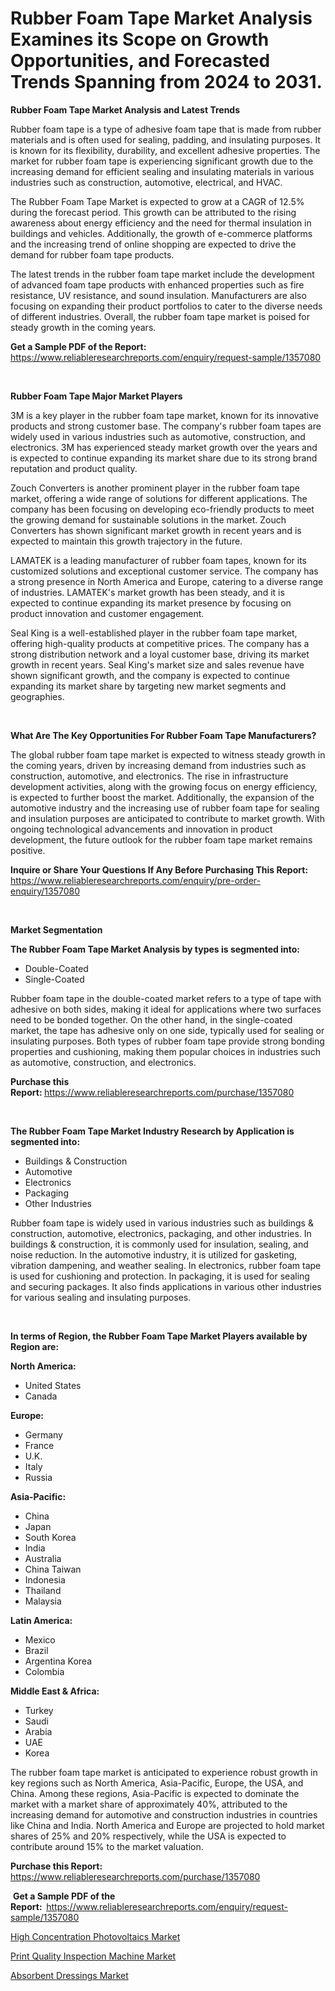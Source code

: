 <p><h1>Rubber Foam Tape Market Analysis Examines its Scope on Growth Opportunities, and Forecasted Trends Spanning from 2024 to 2031.</h1></p><p><strong>Rubber Foam Tape Market Analysis and Latest Trends</strong></p>
<p><p>Rubber foam tape is a type of adhesive foam tape that is made from rubber materials and is often used for sealing, padding, and insulating purposes. It is known for its flexibility, durability, and excellent adhesive properties. The market for rubber foam tape is experiencing significant growth due to the increasing demand for efficient sealing and insulating materials in various industries such as construction, automotive, electrical, and HVAC.</p><p>The Rubber Foam Tape Market is expected to grow at a CAGR of 12.5% during the forecast period. This growth can be attributed to the rising awareness about energy efficiency and the need for thermal insulation in buildings and vehicles. Additionally, the growth of e-commerce platforms and the increasing trend of online shopping are expected to drive the demand for rubber foam tape products.</p><p>The latest trends in the rubber foam tape market include the development of advanced foam tape products with enhanced properties such as fire resistance, UV resistance, and sound insulation. Manufacturers are also focusing on expanding their product portfolios to cater to the diverse needs of different industries. Overall, the rubber foam tape market is poised for steady growth in the coming years.</p></p>
<p><strong>Get a Sample PDF of the Report:&nbsp;</strong> <a href="https://www.reliableresearchreports.com/enquiry/request-sample/1357080">https://www.reliableresearchreports.com/enquiry/request-sample/1357080</a></p>
<p>&nbsp;</p>
<p><strong>Rubber Foam Tape Major Market Players</strong></p>
<p><p>3M is a key player in the rubber foam tape market, known for its innovative products and strong customer base. The company's rubber foam tapes are widely used in various industries such as automotive, construction, and electronics. 3M has experienced steady market growth over the years and is expected to continue expanding its market share due to its strong brand reputation and product quality.</p><p>Zouch Converters is another prominent player in the rubber foam tape market, offering a wide range of solutions for different applications. The company has been focusing on developing eco-friendly products to meet the growing demand for sustainable solutions in the market. Zouch Converters has shown significant market growth in recent years and is expected to maintain this growth trajectory in the future.</p><p>LAMATEK is a leading manufacturer of rubber foam tapes, known for its customized solutions and exceptional customer service. The company has a strong presence in North America and Europe, catering to a diverse range of industries. LAMATEK's market growth has been steady, and it is expected to continue expanding its market presence by focusing on product innovation and customer engagement.</p><p>Seal King is a well-established player in the rubber foam tape market, offering high-quality products at competitive prices. The company has a strong distribution network and a loyal customer base, driving its market growth in recent years. Seal King's market size and sales revenue have shown significant growth, and the company is expected to continue expanding its market share by targeting new market segments and geographies.</p></p>
<p>&nbsp;</p>
<p><strong>What Are The Key Opportunities For Rubber Foam Tape Manufacturers?</strong></p>
<p><p>The global rubber foam tape market is expected to witness steady growth in the coming years, driven by increasing demand from industries such as construction, automotive, and electronics. The rise in infrastructure development activities, along with the growing focus on energy efficiency, is expected to further boost the market. Additionally, the expansion of the automotive industry and the increasing use of rubber foam tape for sealing and insulation purposes are anticipated to contribute to market growth. With ongoing technological advancements and innovation in product development, the future outlook for the rubber foam tape market remains positive.</p></p>
<p><strong>Inquire or Share Your Questions If Any Before Purchasing This Report:</strong> <a href="https://www.reliableresearchreports.com/enquiry/pre-order-enquiry/1357080">https://www.reliableresearchreports.com/enquiry/pre-order-enquiry/1357080</a></p>
<p>&nbsp;</p>
<p><strong>Market Segmentation</strong></p>
<p><strong>The Rubber Foam Tape Market Analysis by types is segmented into:</strong></p>
<p><ul><li>Double-Coated</li><li>Single-Coated</li></ul></p>
<p><p>Rubber foam tape in the double-coated market refers to a type of tape with adhesive on both sides, making it ideal for applications where two surfaces need to be bonded together. On the other hand, in the single-coated market, the tape has adhesive only on one side, typically used for sealing or insulating purposes. Both types of rubber foam tape provide strong bonding properties and cushioning, making them popular choices in industries such as automotive, construction, and electronics.</p></p>
<p><strong>Purchase this Report:&nbsp;</strong><a href="https://www.reliableresearchreports.com/purchase/1357080">https://www.reliableresearchreports.com/purchase/1357080</a></p>
<p>&nbsp;</p>
<p><strong>The Rubber Foam Tape Market Industry Research by Application is segmented into:</strong></p>
<p><ul><li>Buildings & Construction</li><li>Automotive</li><li>Electronics</li><li>Packaging</li><li>Other Industries</li></ul></p>
<p><p>Rubber foam tape is widely used in various industries such as buildings & construction, automotive, electronics, packaging, and other industries. In buildings & construction, it is commonly used for insulation, sealing, and noise reduction. In the automotive industry, it is utilized for gasketing, vibration dampening, and weather sealing. In electronics, rubber foam tape is used for cushioning and protection. In packaging, it is used for sealing and securing packages. It also finds applications in various other industries for various sealing and insulating purposes.</p></p>
<p>&nbsp;</p>
<p><strong>In terms of Region, the Rubber Foam Tape Market Players available by Region are:</strong></p>
<p>
    <p> <strong> North America: </strong>
        <ul>
            <li>United States</li>
            <li>Canada</li>
        </ul>
        </p> 
    <p> <strong> Europe: </strong>
        <ul>
            <li>Germany</li>
            <li>France</li>
            <li>U.K.</li>
            <li>Italy</li>
            <li>Russia</li>
        </ul>
        </p> 
    <p> <strong> Asia-Pacific: </strong>
        <ul>
            <li>China</li>
            <li>Japan</li>
            <li>South Korea</li>
            <li>India</li>
            <li>Australia</li>
            <li>China Taiwan</li>
            <li>Indonesia</li>
            <li>Thailand</li>
            <li>Malaysia</li>
        </ul>
        </p> 
    <p> <strong> Latin America: </strong>
        <ul>
            <li>Mexico</li>
            <li>Brazil</li>
            <li>Argentina Korea</li>
            <li>Colombia</li>
        </ul>
        </p> 
    <p> <strong> Middle East & Africa: </strong>
        <ul>
            <li>Turkey</li>
            <li>Saudi</li>
            <li>Arabia</li>
            <li>UAE</li>
            <li>Korea</li>
        </ul>
    </p>
    </p>
<p><p>The rubber foam tape market is anticipated to experience robust growth in key regions such as North America, Asia-Pacific, Europe, the USA, and China. Among these regions, Asia-Pacific is expected to dominate the market with a market share of approximately 40%, attributed to the increasing demand for automotive and construction industries in countries like China and India. North America and Europe are projected to hold market shares of 25% and 20% respectively, while the USA is expected to contribute around 15% to the market valuation.</p></p>
<p><strong>Purchase this Report: </strong><a href="https://www.reliableresearchreports.com/purchase/1357080">https://www.reliableresearchreports.com/purchase/1357080</a></p>
<p>&nbsp;<strong>Get a Sample PDF of the Report:&nbsp;&nbsp;</strong><a href="https://www.reliableresearchreports.com/enquiry/request-sample/1357080">https://www.reliableresearchreports.com/enquiry/request-sample/1357080</a></p>
<p><strong></strong></p>
<p><p><a href="https://view.publitas.com/reportprime-1/high-concentration-photovoltaics-market-a-comprehensive-report-of-its-market-share-growth-trends-2023-2030/">High Concentration Photovoltaics Market</a></p><p><a href="https://view.publitas.com/reportprime-1/print-quality-inspection-machine-market-research-report-provides-critical-insights-that-can-help-shape-business-development-and-investment-strategies/">Print Quality Inspection Machine Market</a></p><p><a href="https://view.publitas.com/reportprime-1/absorbent-dressings-market-provides-detailed-segmentation-of-this-market-based-on-type-application-and-region-and-forecast-for-the-period-from-2023-2030/">Absorbent Dressings Market</a></p></p>